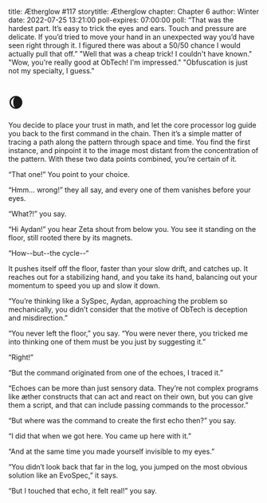 title: Ætherglow #117
storytitle: Ætherglow 
chapter: Chapter 6
author: Winter
date: 2022-07-25 13:21:00
poll-expires: 07:00:00
poll: “That was the hardest part. It’s easy to trick the eyes and ears. Touch and pressure are delicate. If you’d tried to move your hand in an unexpected way you’d have seen right through it. I figured there was about a 50/50 chance I would actually pull that off.”
      "Well that was a cheap trick! I couldn't have known."
      "Wow, you're really good at ObTech! I'm impressed."
      "Obfuscation is just not my specialty, I guess."


🌘
=

You decide to place your trust in math, and let the core processor log guide you back to the first command in the chain. Then it’s a simple matter of tracing a path along the pattern through space and time. You find the first instance, and pinpoint it to the image most distant from the concentration of the pattern. With these two data points combined, you’re certain of it.

“That one!” You point to your choice.

“Hmm… wrong!” they all say, and every one of them vanishes before your eyes.

“What?!” you say.

“Hi Aydan!” you hear Zeta shout from below you. You see it standing on the floor, still rooted there by its magnets.

“How--but--the cycle--“

It pushes itself off the floor, faster than your slow drift, and catches up. It reaches out for a stabilizing hand, and you take its hand, balancing out your momentum to speed you up and slow it down.

“You’re thinking like a SySpec, Aydan, approaching the problem so mechanically, you didn’t consider that the motive of ObTech is deception and misdirection.”

“You never left the floor,” you say. “You were never there, you tricked me into thinking one of them must be you just by suggesting it.”

“Right!”

“But the command originated from one of the echoes, I traced it.”

“Echoes can be more than just sensory data. They’re not complex programs like æther constructs that can act and react on their own, but you can give them a script, and that can include passing commands to the processor.”

“But where was the command to create the first echo then?” you say.

“I did that when we got here. You came up here with it.”

“And at the same time you made yourself invisible to my eyes.”

“You didn’t look back that far in the log, you jumped on the most obvious solution like an EvoSpec,” it says.

“But I touched that echo, it felt real!” you say.

